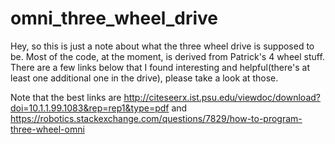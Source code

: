 # omni_three_wheel_drive

Hey, so this is just a note about what the three wheel drive is supposed to be. 
Most of the code, at the moment, is derived from Patrick's 4 wheel stuff.
There are a few links below that I found interesting and helpful(there's at least one additional one in the drive), please take a look at those.

Note that the best links are
  http://citeseerx.ist.psu.edu/viewdoc/download?doi=10.1.1.99.1083&rep=rep1&type=pdf
and
  https://robotics.stackexchange.com/questions/7829/how-to-program-three-wheel-omni
